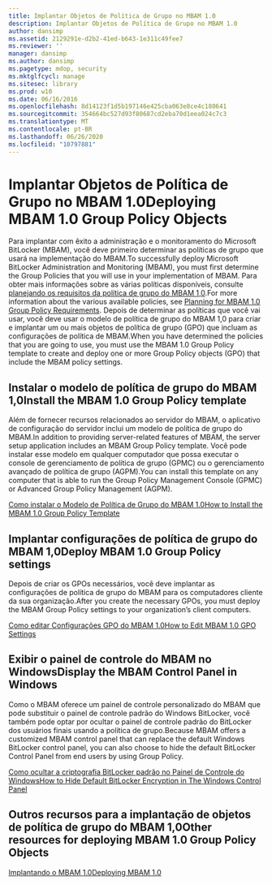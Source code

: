 ```yaml
---
title: Implantar Objetos de Política de Grupo no MBAM 1.0
description: Implantar Objetos de Política de Grupo no MBAM 1.0
author: dansimp
ms.assetid: 2129291e-d2b2-41ed-b643-1e311c49fee7
ms.reviewer: ''
manager: dansimp
ms.author: dansimp
ms.pagetype: mdop, security
ms.mktglfcycl: manage
ms.sitesec: library
ms.prod: w10
ms.date: 06/16/2016
ms.openlocfilehash: 8d14123f1d5b197146e425cba063e8ce4c180641
ms.sourcegitcommit: 354664bc527d93f80687cd2eba70d1eea024c7c3
ms.translationtype: MT
ms.contentlocale: pt-BR
ms.lasthandoff: 06/26/2020
ms.locfileid: "10797881"
---
```

# <span data-ttu-id="f37ff-103">Implantar Objetos de Política de Grupo no MBAM 1.0</span><span class="sxs-lookup"><span data-stu-id="f37ff-103">Deploying MBAM 1.0 Group Policy Objects</span></span>


<span data-ttu-id="f37ff-104">Para implantar com êxito a administração e o monitoramento do Microsoft BitLocker (MBAM), você deve primeiro determinar as políticas de grupo que usará na implementação do MBAM.</span><span class="sxs-lookup"><span data-stu-id="f37ff-104">To successfully deploy Microsoft BitLocker Administration and Monitoring (MBAM), you must first determine the Group Policies that you will use in your implementation of MBAM.</span></span> <span data-ttu-id="f37ff-105">Para obter mais informações sobre as várias políticas disponíveis, consulte [planejando os requisitos da política de grupo do MBAM 1,0](planning-for-mbam-10-group-policy-requirements.md).</span><span class="sxs-lookup"><span data-stu-id="f37ff-105">For more information about the various available policies, see [Planning for MBAM 1.0 Group Policy Requirements](planning-for-mbam-10-group-policy-requirements.md).</span></span> <span data-ttu-id="f37ff-106">Depois de determinar as políticas que você vai usar, você deve usar o modelo de política de grupo do MBAM 1,0 para criar e implantar um ou mais objetos de política de grupo (GPO) que incluam as configurações de política de MBAM.</span><span class="sxs-lookup"><span data-stu-id="f37ff-106">When you have determined the policies that you are going to use, you must use the MBAM 1.0 Group Policy template to create and deploy one or more Group Policy objects (GPO) that include the MBAM policy settings.</span></span>

## <span data-ttu-id="f37ff-107">Instalar o modelo de política de grupo do MBAM 1,0</span><span class="sxs-lookup"><span data-stu-id="f37ff-107">Install the MBAM 1.0 Group Policy template</span></span>


<span data-ttu-id="f37ff-108">Além de fornecer recursos relacionados ao servidor do MBAM, o aplicativo de configuração do servidor inclui um modelo de política de grupo do MBAM.</span><span class="sxs-lookup"><span data-stu-id="f37ff-108">In addition to providing server-related features of MBAM, the server setup application includes an MBAM Group Policy template.</span></span> <span data-ttu-id="f37ff-109">Você pode instalar esse modelo em qualquer computador que possa executar o console de gerenciamento de política de grupo (GPMC) ou o gerenciamento avançado de política de grupo (AGPM).</span><span class="sxs-lookup"><span data-stu-id="f37ff-109">You can install this template on any computer that is able to run the Group Policy Management Console (GPMC) or Advanced Group Policy Management (AGPM).</span></span>

[<span data-ttu-id="f37ff-110">Como instalar o Modelo de Política de Grupo do MBAM 1.0</span><span class="sxs-lookup"><span data-stu-id="f37ff-110">How to Install the MBAM 1.0 Group Policy Template</span></span>](how-to-install-the-mbam-10-group-policy-template.md)

## <span data-ttu-id="f37ff-111">Implantar configurações de política de grupo do MBAM 1,0</span><span class="sxs-lookup"><span data-stu-id="f37ff-111">Deploy MBAM 1.0 Group Policy settings</span></span>


<span data-ttu-id="f37ff-112">Depois de criar os GPOs necessários, você deve implantar as configurações de política de grupo do MBAM para os computadores cliente da sua organização.</span><span class="sxs-lookup"><span data-stu-id="f37ff-112">After you create the necessary GPOs, you must deploy the MBAM Group Policy settings to your organization’s client computers.</span></span>

[<span data-ttu-id="f37ff-113">Como editar Configurações GPO do MBAM 1.0</span><span class="sxs-lookup"><span data-stu-id="f37ff-113">How to Edit MBAM 1.0 GPO Settings</span></span>](how-to-edit-mbam-10-gpo-settings.md)

## <span data-ttu-id="f37ff-114">Exibir o painel de controle do MBAM no Windows</span><span class="sxs-lookup"><span data-stu-id="f37ff-114">Display the MBAM Control Panel in Windows</span></span>


<span data-ttu-id="f37ff-115">Como o MBAM oferece um painel de controle personalizado do MBAM que pode substituir o painel de controle padrão do Windows BitLocker, você também pode optar por ocultar o painel de controle padrão do BitLocker dos usuários finais usando a política de grupo.</span><span class="sxs-lookup"><span data-stu-id="f37ff-115">Because MBAM offers a customized MBAM control panel that can replace the default Windows BitLocker control panel, you can also choose to hide the default BitLocker Control Panel from end users by using Group Policy.</span></span>

[<span data-ttu-id="f37ff-116">Como ocultar a criptografia BitLocker padrão no Painel de Controle do Windows</span><span class="sxs-lookup"><span data-stu-id="f37ff-116">How to Hide Default BitLocker Encryption in The Windows Control Panel</span></span>](how-to-hide-default-bitlocker-encryption-in-the-windows-control-panel.md)

## <span data-ttu-id="f37ff-117">Outros recursos para a implantação de objetos de política de grupo do MBAM 1,0</span><span class="sxs-lookup"><span data-stu-id="f37ff-117">Other resources for deploying MBAM 1.0 Group Policy Objects</span></span>


[<span data-ttu-id="f37ff-118">Implantando o MBAM 1.0</span><span class="sxs-lookup"><span data-stu-id="f37ff-118">Deploying MBAM 1.0</span></span>](deploying-mbam-10.md)

 

 





